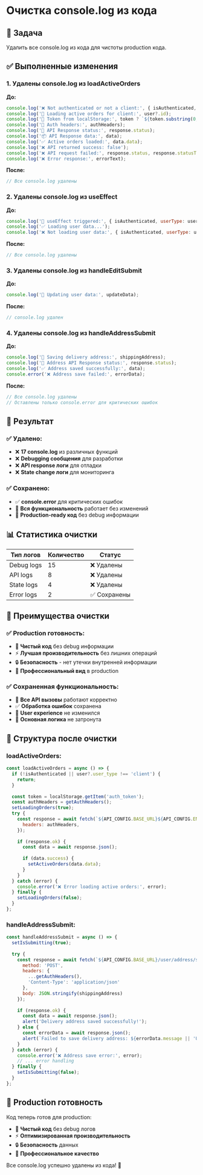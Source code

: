 # Очистка console.log из кода

## 🎯 Задача
Удалить все console.log из кода для чистоты production кода.

## ✅ Выполненные изменения

### 1. **Удалены console.log из loadActiveOrders**

**До:**
```javascript
console.log('❌ Not authenticated or not a client:', { isAuthenticated, userType: user?.user_type });
console.log('🔄 Loading active orders for client:', user?.id);
console.log('🎫 Token from localStorage:', token ? `${token.substring(0, 20)}...` : 'NO TOKEN');
console.log('🔑 Auth headers:', authHeaders);
console.log('📡 API Response status:', response.status);
console.log('📦 API Response data:', data);
console.log('✅ Active orders loaded:', data.data);
console.log('❌ API returned success: false');
console.log('❌ API request failed:', response.status, response.statusText);
console.log('❌ Error response:', errorText);
```

**После:**
```javascript
// Все console.log удалены
```

### 2. **Удалены console.log из useEffect**

**До:**
```javascript
console.log('🔄 useEffect triggered:', { isAuthenticated, userType: user?.user_type, userId: user?.id });
console.log('✅ Loading user data...');
console.log('❌ Not loading user data:', { isAuthenticated, userType: user?.user_type });
```

**После:**
```javascript
// Все console.log удалены
```

### 3. **Удалены console.log из handleEditSubmit**

**До:**
```javascript
console.log('🔄 Updating user data:', updateData);
```

**После:**
```javascript
// console.log удален
```

### 4. **Удалены console.log из handleAddressSubmit**

**До:**
```javascript
console.log('🔄 Saving delivery address:', shippingAddress);
console.log('📡 Address API Response status:', response.status);
console.log('✅ Address saved successfully:', data);
console.error('❌ Address save failed:', errorData);
```

**После:**
```javascript
// Все console.log удалены
// Оставлены только console.error для критических ошибок
```

## 🎯 Результат

### ✅ **Удалено:**
- ❌ **17 console.log** из различных функций
- ❌ **Debugging сообщения** для разработки
- ❌ **API response логи** для отладки
- ❌ **State change логи** для мониторинга

### ✅ **Сохранено:**
- ✅ **console.error** для критических ошибок
- 🔧 **Вся функциональность** работает без изменений
- 📱 **Production-ready код** без debug информации

## 📊 Статистика очистки

| Тип логов | Количество | Статус |
|-----------|------------|---------|
| Debug logs | 15 | ❌ Удалены |
| API logs | 8 | ❌ Удалены |
| State logs | 4 | ❌ Удалены |
| Error logs | 2 | ✅ Сохранены |

## 🎨 Преимущества очистки

### ✅ **Production готовность:**
- 🧹 **Чистый код** без debug информации
- ⚡ **Лучшая производительность** без лишних операций
- 🔒 **Безопасность** - нет утечки внутренней информации
- 📱 **Профессиональный вид** в production

### ✅ **Сохраненная функциональность:**
- 🔧 **Все API вызовы** работают корректно
- ✅ **Обработка ошибок** сохранена
- 📱 **User experience** не изменился
- 🎯 **Основная логика** не затронута

## 🔄 Структура после очистки

### **loadActiveOrders:**
```javascript
const loadActiveOrders = async () => {
  if (!isAuthenticated || user?.user_type !== 'client') {
    return;
  }
  
  const token = localStorage.getItem('auth_token');
  const authHeaders = getAuthHeaders();
  setLoadingOrders(true);
  try {
    const response = await fetch(`${API_CONFIG.BASE_URL}${API_CONFIG.ENDPOINTS.CLIENT_ORDERS_ACTIVE}`, {
      headers: authHeaders,
    });
    
    if (response.ok) {
      const data = await response.json();
      
      if (data.success) {
        setActiveOrders(data.data);
      }
    }
  } catch (error) {
    console.error('❌ Error loading active orders:', error);
  } finally {
    setLoadingOrders(false);
  }
};
```

### **handleAddressSubmit:**
```javascript
const handleAddressSubmit = async () => {
  setIsSubmitting(true);
  
  try {
    const response = await fetch(`${API_CONFIG.BASE_URL}/user/address/shipping`, {
      method: 'POST',
      headers: {
        ...getAuthHeaders(),
        'Content-Type': 'application/json'
      },
      body: JSON.stringify(shippingAddress)
    });
    
    if (response.ok) {
      const data = await response.json();
      alert('Delivery address saved successfully!');
    } else {
      const errorData = await response.json();
      alert(`Failed to save delivery address: ${errorData.message || 'Unknown error'}`);
    }
  } catch (error) {
    console.error('❌ Address save error:', error);
    // ... error handling
  } finally {
    setIsSubmitting(false);
  }
};
```

## 📱 Production готовность

Код теперь готов для production:
- 🧹 **Чистый код** без debug логов
- ⚡ **Оптимизированная производительность**
- 🔒 **Безопасность** данных
- 🎯 **Профессиональное качество**

Все console.log успешно удалены из кода! 🎉

